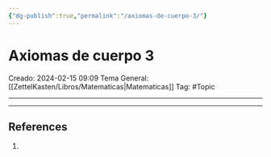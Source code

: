 ```yaml
---
{"dg-publish":true,"permalink":"/axiomas-de-cuerpo-3/"}
---
```



# Axiomas de cuerpo 3
Creado: 2024-02-15 09:09
Tema General: [[ZettelKasten/Libros/Matematicas\|Matematicas]]
Tag: #Topic 


___

___
## References
1.